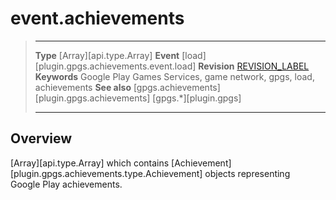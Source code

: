 # event.achievements

> --------------------- ------------------------------------------------------------------------------------------
> __Type__              [Array][api.type.Array]
> __Event__             [load][plugin.gpgs.achievements.event.load]
> __Revision__          [REVISION_LABEL](REVISION_URL)
> __Keywords__          Google Play Games Services, game network, gpgs, load, achievements
> __See also__          [gpgs.achievements][plugin.gpgs.achievements]
>                       [gpgs.*][plugin.gpgs]
> --------------------- ------------------------------------------------------------------------------------------

## Overview

[Array][api.type.Array] which contains [Achievement][plugin.gpgs.achievements.type.Achievement] objects representing Google&nbsp;Play achievements.